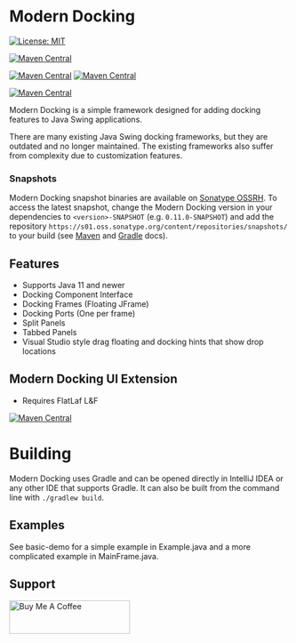 # Modern Docking

[![License: MIT](https://img.shields.io/badge/License-MIT-yellow.svg)](https://opensource.org/licenses/MIT)

[![Maven Central](https://img.shields.io/maven-central/v/io.github.andrewauclair/modern-docking-api?label=modern-docking-api)](https://mvnrepository.com/artifact/io.github.andrewauclair/modern-docking-api)

[![Maven Central](https://img.shields.io/maven-central/v/io.github.andrewauclair/modern-docking-single-app?label=modern-docking-single-app)](https://mvnrepository.com/artifact/io.github.andrewauclair/modern-docking-single-app)
[![Maven Central](https://img.shields.io/maven-central/v/io.github.andrewauclair/modern-docking-multi-app?label=modern-docking-multi-app)](https://mvnrepository.com/artifact/io.github.andrewauclair/modern-docking-multi-api)

[![Maven Central](https://img.shields.io/maven-central/v/io.github.andrewauclair/modern-docking-ui?label=modern-docking-ui)](https://mvnrepository.com/artifact/io.github.andrewauclair/modern-docking-ui)


Modern Docking is a simple framework designed for adding docking features to Java Swing applications. 

There are many existing Java Swing docking frameworks, but they are outdated and no longer maintained. The existing frameworks also suffer from complexity due to customization features.

### Snapshots

Modern Docking snapshot binaries are available on
[Sonatype OSSRH](https://s01.oss.sonatype.org/content/repositories/snapshots/io/github/andrewauclair/).
To access the latest snapshot, change the Modern Docking version in your dependencies
to `<version>-SNAPSHOT` (e.g. `0.11.0-SNAPSHOT`) and add the repository
`https://s01.oss.sonatype.org/content/repositories/snapshots/` to your build (see
[Maven](https://maven.apache.org/guides/mini/guide-multiple-repositories.html)
and
[Gradle](https://docs.gradle.org/current/userguide/declaring_repositories.html#sec:declaring_custom_repository)
docs).


## Features
- Supports Java 11 and newer
- Docking Component Interface
- Docking Frames (Floating JFrame)
- Docking Ports (One per frame)
- Split Panels
- Tabbed Panels
- Visual Studio style drag floating and docking hints that show drop locations


## Modern Docking UI Extension
- Requires FlatLaf L&F

<!-- todo: we should limit this to the version Modern Docking actually uses, if we can -->
[![Maven Central](https://img.shields.io/maven-central/v/com.formdev/flatlaf)](https://mvnrepository.com/artifact/com.formdev/flatlaf)

# Building

Modern Docking uses Gradle and can be opened directly in IntelliJ IDEA or any other IDE that supports Gradle. It can also be built from the command line with `./gradlew build`.

## Examples
See basic-demo for a simple example in Example.java and a more complicated example in MainFrame.java.

## Support
<a href="https://www.buymeacoffee.com/andrewauclair" target="_blank"><img src="https://cdn.buymeacoffee.com/buttons/v2/default-yellow.png" alt="Buy Me A Coffee" style="height: 60px !important;width: 217px !important;" ></a>
